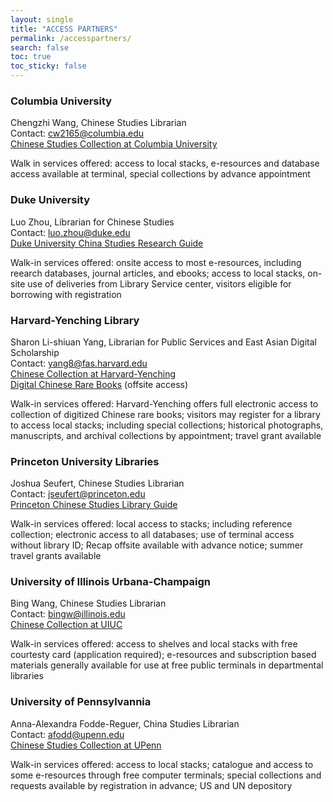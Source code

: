 ```yaml
---
layout: single
title: "ACCESS PARTNERS"
permalink: /accesspartners/
search: false
toc: true
toc_sticky: false
---
```

### Columbia University

Chengzhi Wang, Chinese Studies Librarian  
Contact: cw2165@columbia.edu  
<a href="https://library.columbia.edu/libraries/eastasian/chinese.html" target="_blank" rel="noopener noreferrer">Chinese Studies Collection at Columbia University </a>

Walk in services offered: access to local stacks, e-resources and database access available at terminal, special collections by advance appointment

### Duke University
Luo Zhou, Librarian for Chinese Studies  
Contact: luo.zhou@duke.edu  
<a href="https://guides.library.duke.edu/china" target="_blank" rel="noopener noreferrer">Duke University China Studies Research Guide</a>

Walk-in services offered: onsite access to most e-resources, including reearch databases, journal articles, and ebooks; access to local stacks, on-site use of deliveries from Library Service center, visitors eligible for borrowing with registration

### Harvard-Yenching Library

Sharon Li-shiuan Yang, Librarian for Public Services and East Asian Digital Scholarship  
Contact: yang8@fas.harvard.edu  
<a href="https://library.harvard.edu/collections/chinese-collection" target="_blank" rel="noopener noreferrer">Chinese Collection at Harvard-Yenching</a>  
<a href="https://hollis.harvard.edu/primo-explore/search?query=lsr38,contains,Harvard%20Yenching%20Library%20Chinese%20rare%20book,OR&query=lsr38,contains,Harvard%20Yenching%20Library%20Chinese%20rare%20books,AND&tab=everything&search_scope=everything&sortby=rank&vid=HVD2&mode=advanced&offset=0" target="_blank" rel="noopener noreferrer">Digital Chinese Rare Books</a> (offsite access)

Walk-in services offered: Harvard-Yenching offers full electronic access to collection of digitized Chinese rare books; visitors may register for a library to access local stacks; including special collections; historical photographs, manuscripts, and archival collections by appointment; travel grant available

### Princeton University Libraries

Joshua Seufert, Chinese Studies Librarian  
Contact: jseufert@princeton.edu  
<a href="https://libguides.princeton.edu/c.php?g=1071063&p=9194766" target="_blank" rel="noopener noreferrer">Princeton Chinese Studies Library Guide</a>

Walk-in services offered: local access to stacks; including reference collection; electronic access to all databases; use of terminal access without library ID; Recap offsite available with advance notice; summer travel grants available

### University of Illinois Urbana-Champaign
Bing Wang, Chinese Studies Librarian  
Contact: bingw@illinois.edu  
<a href="https://www.library.illinois.edu/chinese/" target="_blank" rel="noopener noreferrer">Chinese Collection at UIUC</a>

Walk-in services offered: access to shelves and local stacks with free courtesty card (application required); e-resources and subscription based materials generally available for use at free public terminals in departmental libraries 

### University of Pennsylvannia
Anna-Alexandra Fodde-Reguer, China Studies Librarian  
Contact: afodd@upenn.edu  
<a href="https://www.library.upenn.edu/collections/subject/chinese-studies-collection" target="_blank" rel="noopener noreferrer">Chinese Studies Collection at UPenn</a>

Walk-in services offered: access to local stacks; catalogue and access to some e-resources through free computer terminals; special collections and requests available by registration in advance; US and UN depository


